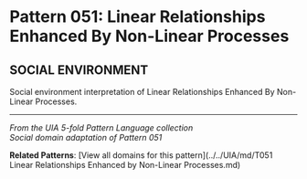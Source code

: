 # Pattern 051: Linear Relationships Enhanced By Non-Linear Processes

## SOCIAL ENVIRONMENT

Social environment interpretation of Linear Relationships Enhanced By Non-Linear Processes.

---

*From the UIA 5-fold Pattern Language collection*  
*Social domain adaptation of Pattern 051*

**Related Patterns**: [View all domains for this pattern](../../UIA/md/T051 Linear Relationships Enhanced by Non-Linear Processes.md)